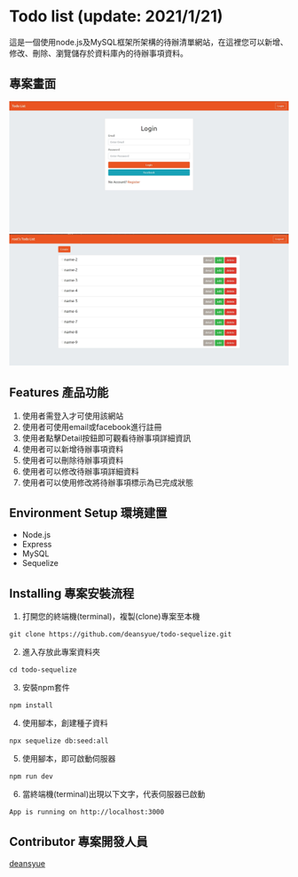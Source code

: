 # Todo list (update: 2021/1/21)
這是一個使用node.js及MySQL框架所架構的待辦清單網站，在這裡您可以新增、修改、刪除、瀏覽儲存於資料庫內的待辦事項資料。

## 專案畫面
![img](/public/img/login.jpg)
![img](/public/img/index.jpg)


## Features 產品功能

1. 使用者需登入才可使用該網站
2. 使用者可使用email或facebook進行註冊
3. 使用者點擊Detail按鈕即可觀看待辦事項詳細資訊
4. 使用者可以新增待辦事項資料
5. 使用者可以刪除待辦事項資料
6. 使用者可以修改待辦事項詳細資料
7. 使用者可以使用修改將待辦事項標示為已完成狀態


## Environment Setup 環境建置
* Node.js
* Express
* MySQL
* Sequelize

## Installing 專案安裝流程
1. 打開您的終端機(terminal)，複製(clone)專案至本機
```
git clone https://github.com/deansyue/todo-sequelize.git
```

2. 進入存放此專案資料夾
```
cd todo-sequelize
```

3. 安裝npm套件
```
npm install
```

4. 使用腳本，創建種子資料
```
npx sequelize db:seed:all
```

5. 使用腳本，即可啟動伺服器
```
npm run dev
```

6. 當終端機(terminal)出現以下文字，代表伺服器已啟動
```
App is running on http://localhost:3000
```

## Contributor 專案開發人員
[deansyue](https://github.com/deansyue)
